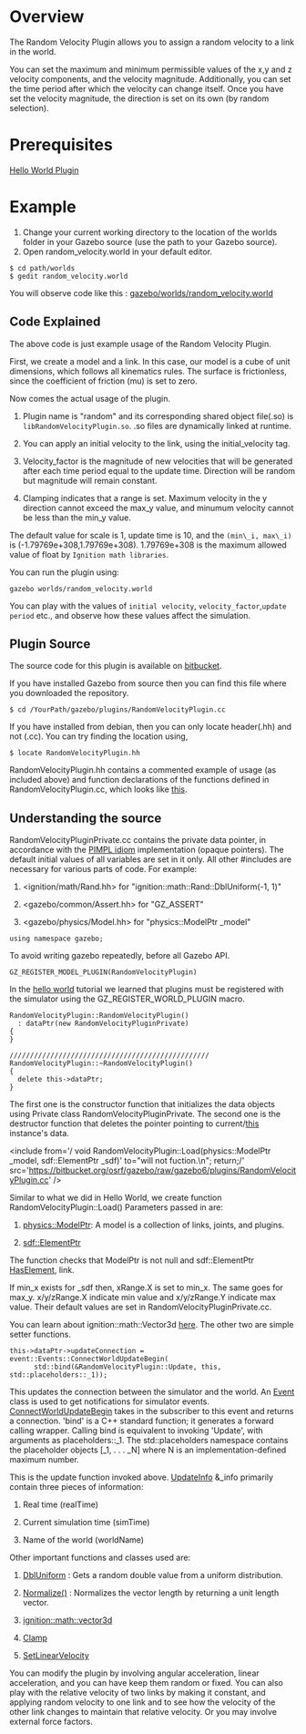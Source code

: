 # Overview

The Random Velocity Plugin allows you to assign a random velocity to a link in the world.

You can set the maximum and minimum permissible values of the x,y and z velocity components, and the velocity magnitude.
Additionally, you can set the time period after which the velocity can change itself.
Once you have set the velocity magnitude, the direction is set on its own (by random selection).


# Prerequisites
[Hello World Plugin](http://gazebosim.org/tutorials?tut=plugins_hello_world&cat=write_plugin)

# Example
1. Change your current working directory to the location of the worlds folder in your Gazebo source (use the path to your Gazebo source).
2. Open random_velocity.world in your default editor.

~~~
$ cd path/worlds
$ gedit random_velocity.world
~~~

You will observe code like this : [gazebo/worlds/random_velocity.world](https://bitbucket.org/osrf/gazebo/src/gazebo6/worlds/random_velocity.world)

## Code Explained

The above code is just example usage of the Random Velocity Plugin.

First, we create a model and a link. In this case, our model is a cube of unit dimensions, which follows all kinematics rules.
The surface is frictionless, since the coefficient of friction (mu) is set to zero.
<include from='/<model/' to='/</link>/' src='https://bitbucket.org/osrf/gazebo/raw/gazebo6/worlds/random_velocity.world' />

Now comes the actual usage of the plugin.
<include from='/<plugin name/' to='/</plugin>/' src='https://bitbucket.org/osrf/gazebo/raw/gazebo6/worlds/random_velocity.world' />

1. Plugin name is "random" and its corresponding shared object file(.so) is ``libRandomVelocityPlugin.so``.
   .so files are dynamically linked at runtime.

2. You can apply an initial velocity to the link, using the initial\_velocity tag.

3. Velocity\_factor is the magnitude of new velocities that will be generated after each time period equal to the update time.
   Direction will be random but magnitude will remain constant.

4. Clamping indicates that a range is set. Maximum velocity in the y direction cannot exceed the max\_y value, and
   minumum velocity cannot be less than the min\_y value.

The default value for scale is 1, update time is 10, and the ``(min\_i, max\_i)`` is (-1.79769e+308,1.79769e+308).
1.79769e+308 is the maximum allowed value of float by ``Ignition math libraries``.

You can run the plugin using:

~~~
gazebo worlds/random_velocity.world
~~~

You can play with the values of ``initial velocity``, ``velocity_factor``,``update period`` etc., and observe how these values affect the simulation.

## Plugin Source

The source code for this plugin is available on [bitbucket](https://bitbucket.org/osrf/gazebo/src/gazebo6/plugins/).

If you have installed Gazebo from source then you can find this file where you downloaded the repository.

~~~
$ cd /YourPath/gazebo/plugins/RandomVelocityPlugin.cc
~~~

If you have installed from debian, then you can only locate header(.hh) and not (.cc).
You can try finding the location using,

~~~
$ locate RandomVelocityPlugin.hh
~~~

RandomVelocityPlugin.hh contains a commented example of usage (as included above) and function declarations of the functions defined in RandomVelocityPlugin.cc, which looks like [this](https://bitbucket.org/osrf/gazebo/src/gazebo6/plugins/RandomVelocityPlugin.cc).

## Understanding the source

<include from='/#include/' to='/"RandomVelocityPlugin.hh"/' src='https://bitbucket.org/osrf/gazebo/raw/gazebo6/plugins/RandomVelocityPlugin.cc' />

RandomVelocityPluginPrivate.cc contains the private data pointer, in accordance with the [PIMPL idiom](http://gazebosim.org/tutorials?tut=contrib_code&cat=development#Style) implementation (opaque pointers).
The default initial values of all variables are set in it only.
All other #includes are necessary for various parts of code. For example:

1. <ignition/math/Rand.hh> for "ignition::math::Rand::DblUniform(-1, 1)"

2. <gazebo/common/Assert.hh> for "GZ_ASSERT"

3. <gazebo/physics/Model.hh> for "physics::ModelPtr _model"

~~~
using namespace gazebo;
~~~

To avoid writing gazebo repeatedly, before all Gazebo API.

~~~
GZ_REGISTER_MODEL_PLUGIN(RandomVelocityPlugin)
~~~

In the [hello world](http://gazebosim.org/tutorials/?tut=plugins_hello_world#HelloWorldPlugin!) tutorial we learned that plugins must be registered with the simulator using the GZ_REGISTER_WORLD_PLUGIN macro.

~~~
RandomVelocityPlugin::RandomVelocityPlugin()
  : dataPtr(new RandomVelocityPluginPrivate)
{
}

/////////////////////////////////////////////////
RandomVelocityPlugin::~RandomVelocityPlugin()
{
  delete this->dataPtr;
}
~~~

The first one is the constructor function that initializes the data objects using Private class RandomVelocityPluginPrivate.
The second one is the destructor function that deletes the pointer pointing to current/[this](http://gazebosim.org/tutorials?tut=contrib_code&cat=development#Style) instance's data.

<include from='/ void RandomVelocityPlugin::Load(physics::ModelPtr _model, sdf::ElementPtr _sdf)' to="will not fuction.\n";
    return;/' src='https://bitbucket.org/osrf/gazebo/raw/gazebo6/plugins/RandomVelocityPlugin.cc' />

Similar to what we did in Hello World, we create function RandomVelocityPlugin::Load()
Parameters passed in are:

1. [physics::ModelPtr](https://osrf-distributions.s3.amazonaws.com/gazebo/api/dev/namespacegazebo_1_1physics.html#ab9c6a161b32573a45586f808c39afe72): A model is a collection of links, joints, and plugins.

2. [sdf::ElementPtr](http://osrf-distributions.s3.amazonaws.com/gazebo/api/1.3.1/classsdf_1_1Element.html)

The function checks that ModelPtr is not null and sdf::ElementPtr [HasElement](http://osrf-distributions.s3.amazonaws.com/gazebo/api/1.3.0/classsdf_1_1Element.html#aee65641faa3f98cf2c62e31fd4021b0a), link.

<include from='/ // Get x clamping values/' to='    this-\>dataPtr-\>xRange.Y' src='https://bitbucket.org/osrf/gazebo/raw/gazebo6/plugins/RandomVelocityPlugin.cc' />

If min_x exists for _sdf then, xRange.X is set to min\_x.
The same goes for max\_y.
x/y/zRange.X indicate min value and x/y/zRange.Y indicate max value.
Their default values are set in RandomVelocityPluginPrivate.cc.

<include from='/ // Set the initial velocity/' to='/_sdf->Get<double>("update_period");/' src='https://bitbucket.org/osrf/gazebo/raw/gazebo6/plugins/RandomVelocityPlugin.cc' />

You can learn about ignition::math::Vector3d [here](https://osrf-distributions.s3.amazonaws.com/ign-math/api/1.0.0/classignition_1_1math_1_1Vector3.html).
The other two are simple setter functions.

~~~
this->dataPtr->updateConnection = event::Events::ConnectWorldUpdateBegin(
      std::bind(&RandomVelocityPlugin::Update, this, std::placeholders::_1));
~~~

This updates the connection between the simulator and the world.
An [Event](http://osrf-distributions.s3.amazonaws.com/gazebo/api/1.9.1/classgazebo_1_1event_1_1Event.html) class is used to get notifications for simulator events.
[ConnectWorldUpdateBegin](https://osrf-distributions.s3.amazonaws.com/gazebo/api/dev/classgazebo_1_1event_1_1Events.html#a441fb0fe08d924ab99b7255215e7502e) takes in the subscriber to this event and returns a connection.
'bind' is a C++ standard function; it generates a forward calling wrapper. Calling bind is equivalent to invoking 'Update', with arguments as
placeholders::\_1.
The std::placeholders namespace contains the placeholder objects [_1, . . . _N] where N is an implementation-defined maximum number.

<include from='/void RandomVelocityPlugin/' to='/(this->dataPtr->velocity)/' src='https://bitbucket.org/osrf/gazebo/raw/gazebo6/plugins/RandomVelocityPlugin.cc' />

This is the update function invoked above. [UpdateInfo](https://osrf-distributions.s3.amazonaws.com/gazebo/api/dev/classgazebo_1_1common_1_1UpdateInfo.html#details) &_info primarily contain three pieces of information:

1. Real time (realTime)

2. Current simulation time (simTime)

3. Name of the world (worldName)

Other important functions and classes used are:

1. [DblUniform](https://osrf-distributions.s3.amazonaws.com/ign-math/api/1.0.0/classignition_1_1math_1_1Rand.html#aa27cd5f2f0b6271ae8cd9a8691d8b753) : Gets a random double value from a uniform distribution.

2. [Normalize()](https://osrf-distributions.s3.amazonaws.com/gazebo/api/dev/classgazebo_1_1math_1_1Vector3.html#afce261908c53f06a41a81752cdbfb373) : Normalizes the vector length by returning a unit length vector.

3. [ignition::math::vector3d](https://osrf-distributions.s3.amazonaws.com/ign-math/api/1.0.0/classignition_1_1math_1_1Vector3.html)

4. [Clamp](https://osrf-distributions.s3.amazonaws.com/ign-math/api/1.0.0/namespaceignition_1_1math.html#a8a8c9d2bdc3f41ea0e71639b59b22a48)

5. [SetLinearVelocity](https://osrf-distributions.s3.amazonaws.com/gazebo/api/dev/classgazebo_1_1physics_1_1Model.html#acb848e605587a69dfc0c5342905f1e3c)

You can modify the plugin by involving angular acceleration, linear acceleration, and you can have keep them random or fixed.
You can also play with the relative velocity of two links by making it constant, and applying random velocity to one link and to see how the velocity of the other link changes to maintain that relative velocity.
Or you may involve external force factors.



